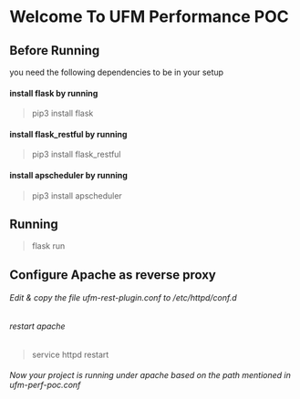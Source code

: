 # Welcome To UFM Performance POC

## Before Running
you need the following dependencies to be in your setup
#### install flask by running 
> pip3 install flask
#### install flask_restful by running 
> pip3 install flask_restful

#### install apscheduler by running
> pip3 install apscheduler

## Running
> flask run

## Configure Apache as reverse proxy
###### Edit & copy the file ufm-rest-plugin.conf to /etc/httpd/conf.d
###### restart apache
> service httpd restart
###### Now your project is running under apache based on the path mentioned in ufm-perf-poc.conf
